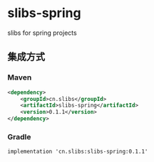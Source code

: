 # slibs-spring
slibs for spring projects


## 集成方式
### Maven
```xml
<dependency>
    <groupId>cn.slibs</groupId>
    <artifactId>slibs-spring</artifactId>
    <version>0.1.1</version>
</dependency>
```

### Gradle
```
implementation 'cn.slibs:slibs-spring:0.1.1'
```



